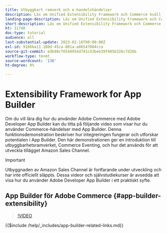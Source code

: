 ```yaml
---
title: Utbyggbart ramverk och e-handelshändelser
description: Läs om Unified Extensibility Framework och Commerce kväll
landing-page-description: Läs om Unified Extensibility Framework och Commerce kväll
short-description: Läs om Unified Extensibility Framework och Commerce kväll
kt: 11740
doc-type: tutorial
audience: all
last-substantial-update: 2023-02-16T00:00:00Z
exl-id: 9186ba11-180d-45ca-801a-a86547084cca
source-git-commit: edb98cf6544954d741c43beb39f4056326c7d26b
workflow-type: tm+mt
source-wordcount: '138'
ht-degree: 0%

---
```


# Extensibility Framework for App Builder

Om du vill lära dig hur du använder Adobe Commerce med Adobe Developer App Builder kan du titta på följande video som visar hur du använder Commerce-händelser med App Builder. Denna funktionsdemonstration beskriver hur integreringen fungerar och utforskar potentialen i App Builder. Den här demonstrationen ger en introduktion till utbyggbarhetsramverket, Commerce Eventing, och hur det används för att utveckla tillägget Amazon Sales Channel.

>[!IMPORTANT]
>
>Utbyggnaden av Amazon Sales Channel är fortfarande under utveckling och har inte officiellt släppts.  Dessa videor och självstudiekurser är avsedda att visa hur du använder Adobe Developer App Builder i ett praktiskt syfte.

## App Builder för Adobe Commerce {#app-builder-extensibility}

>[!VIDEO](https://video.tv.adobe.com/v/3413328?quality=12&learn=on)

{{$include /help/_includes/app-builder-related-links.md}}
